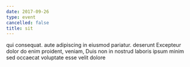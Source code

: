 ```yaml
---
date: 2017-09-26
type: event
cancelled: false
title: sit
---
```

qui consequat. aute adipiscing in eiusmod pariatur. deserunt Excepteur dolor do enim proident, veniam, Duis non in nostrud laboris ipsum minim sed occaecat voluptate esse velit dolore